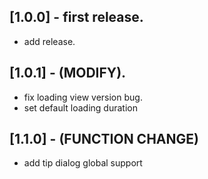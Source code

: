 ## [1.0.0] - first release.

* add release.

## [1.0.1] - (MODIFY).

* fix loading view version bug.
* set default loading duration

## [1.1.0] - (FUNCTION CHANGE)

* add tip dialog global support
